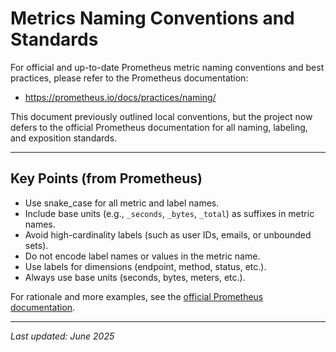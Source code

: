 # Metrics Naming Conventions and Standards

For official and up-to-date Prometheus metric naming conventions and best practices, please refer to the Prometheus documentation:

- https://prometheus.io/docs/practices/naming/

This document previously outlined local conventions, but the project now defers to the official Prometheus documentation for all naming, labeling, and exposition standards.

---

## Key Points (from Prometheus)

- Use snake_case for all metric and label names.
- Include base units (e.g., `_seconds`, `_bytes`, `_total`) as suffixes in metric names.
- Avoid high-cardinality labels (such as user IDs, emails, or unbounded sets).
- Do not encode label names or values in the metric name.
- Use labels for dimensions (endpoint, method, status, etc.).
- Always use base units (seconds, bytes, meters, etc.).

For rationale and more examples, see the [official Prometheus documentation](https://prometheus.io/docs/practices/naming/).

---

_Last updated: June 2025_
